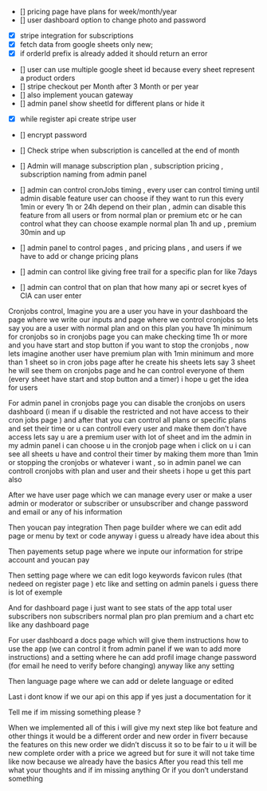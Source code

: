 - [] pricing page have plans for week/month/year
- [] user dashboard option to change photo and password
- [X] stripe integration for subscriptions
- [X] fetch data from google sheets only new; 
- [X] if orderId prefix is already added it should return an error
- [] user can use multiple google sheet id because every sheet represent a product orders
- [] stripe checkout per Month after 3 Month or per year
- [] also implement youcan gateway
- [] admin panel show sheetId for different plans or hide it
- [X] while register api create stripe user 
- [] encrypt password
- [] Check stripe when subscription is cancelled at the end of month


- [] Admin will manage subscription plan , subscription pricing , subscription naming from admin panel
- [] admin can control cronJobs timing , every user can control timing until admin disable feature user can choose if they want to run this every 1min or every 1h or 24h depend on their plan , admin can disable this feature from all users or from normal plan or premium etc or he can control what they can choose example normal plan 1h and up , premium 30min and up
- [] admin panel to control pages , and pricing plans , and users if we have to add or change pricing plans
- [] admin can control like giving free trail for a specific plan for like 7days
- [] admin can control that on plan that how many api or secret kyes of CIA can user enter

Cronjobs control, Imagine you are a user you have in your dashboard the page where we write our inputs and page where we control cronjobs so lets say you are a user with normal plan and on this plan you have 1h minimum for cronjobs so in cronjobs page you can make checking time 1h or more and you have start and stop button if you want to stop the cronjobs , now lets imagine another user have premium plan with 1min minimum and more than 1 sheet so in cron jobs page after he create his sheets lets say 3 sheet he will see them on cronjobs page and he can control everyone of them (every sheet have start and stop button and a timer) i hope u get the idea for users 

For admin panel in cronjobs page you can disable the cronjobs on users dashboard (i mean if u disable the restricted and not have access to their cron jobs page ) and after that you can control all plans or specific plans and set their time or u can controll every user and make them don’t have access lets say u are a premium user with lot of sheet and im the admin in my admin panel i can choose u in the cronjob page when i click on u i can see all sheets u have and control their timer by making them more than 1min or stopping the cronjobs or whatever i want , so in admin panel we can controll cronjobs with plan and user and their sheets i hope u get this part also

After we have user page which we can manage every user or make a user admin or moderator or subscriber or unsubscriber and change password and email or any of his information 

Then youcan pay integration
Then page builder where we can edit add page or menu by text or code anyway i guess u already have idea about this 

Then payements setup page where we inpute our information for stripe account and youcan pay 

Then setting page where we can edit logo keywords favicon rules (that nedeed on register page ) etc like and setting on admin panels i guess there is lot of exemple 

And for dashboard page i just want to see stats of the app total user subscribers non subscribers normal plan pro plan premium and a chart etc like any dashboard page 

For user dashboard a docs page which will give them instructions how to use the app (we can control it from admin panel if we wan to add more instructions) and a setting where he can add profil image change password (for email he need to verify before changing) anyway like any setting 

Then language page where we can add or delete language or edited 

Last i dont know if we our api on this app if yes just a documentation for it 

Tell me if im missing something please ?

When we implemented all of this i will give my next step like bot feature and other things it would be a different order and new order in fiverr because the features on this new order we didn’t discuss it so to be fair to u it will be new complete order with a price we agreed but for sure it will not take time like now because we already have the basics
After you read this tell me what your thoughts and if im missing anything
Or if you don’t understand something